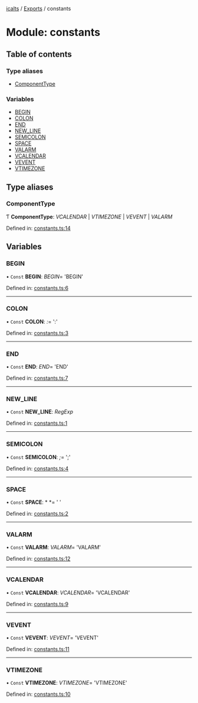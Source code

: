 [icalts](../README.md) / [Exports](../modules.md) / constants

# Module: constants

## Table of contents

### Type aliases

- [ComponentType](constants.md#componenttype)

### Variables

- [BEGIN](constants.md#begin)
- [COLON](constants.md#colon)
- [END](constants.md#end)
- [NEW\_LINE](constants.md#new_line)
- [SEMICOLON](constants.md#semicolon)
- [SPACE](constants.md#space)
- [VALARM](constants.md#valarm)
- [VCALENDAR](constants.md#vcalendar)
- [VEVENT](constants.md#vevent)
- [VTIMEZONE](constants.md#vtimezone)

## Type aliases

### ComponentType

Ƭ **ComponentType**: *VCALENDAR* \| *VTIMEZONE* \| *VEVENT* \| *VALARM*

Defined in: [constants.ts:14](https://github.com/eugenehp/icalts/blob/270fa63/src/constants.ts#L14)

## Variables

### BEGIN

• `Const` **BEGIN**: *BEGIN*= 'BEGIN'

Defined in: [constants.ts:6](https://github.com/eugenehp/icalts/blob/270fa63/src/constants.ts#L6)

___

### COLON

• `Const` **COLON**: *:*= ':'

Defined in: [constants.ts:3](https://github.com/eugenehp/icalts/blob/270fa63/src/constants.ts#L3)

___

### END

• `Const` **END**: *END*= 'END'

Defined in: [constants.ts:7](https://github.com/eugenehp/icalts/blob/270fa63/src/constants.ts#L7)

___

### NEW\_LINE

• `Const` **NEW\_LINE**: *RegExp*

Defined in: [constants.ts:1](https://github.com/eugenehp/icalts/blob/270fa63/src/constants.ts#L1)

___

### SEMICOLON

• `Const` **SEMICOLON**: *;*= ';'

Defined in: [constants.ts:4](https://github.com/eugenehp/icalts/blob/270fa63/src/constants.ts#L4)

___

### SPACE

• `Const` **SPACE**: * *= ' '

Defined in: [constants.ts:2](https://github.com/eugenehp/icalts/blob/270fa63/src/constants.ts#L2)

___

### VALARM

• `Const` **VALARM**: *VALARM*= 'VALARM'

Defined in: [constants.ts:12](https://github.com/eugenehp/icalts/blob/270fa63/src/constants.ts#L12)

___

### VCALENDAR

• `Const` **VCALENDAR**: *VCALENDAR*= 'VCALENDAR'

Defined in: [constants.ts:9](https://github.com/eugenehp/icalts/blob/270fa63/src/constants.ts#L9)

___

### VEVENT

• `Const` **VEVENT**: *VEVENT*= 'VEVENT'

Defined in: [constants.ts:11](https://github.com/eugenehp/icalts/blob/270fa63/src/constants.ts#L11)

___

### VTIMEZONE

• `Const` **VTIMEZONE**: *VTIMEZONE*= 'VTIMEZONE'

Defined in: [constants.ts:10](https://github.com/eugenehp/icalts/blob/270fa63/src/constants.ts#L10)

